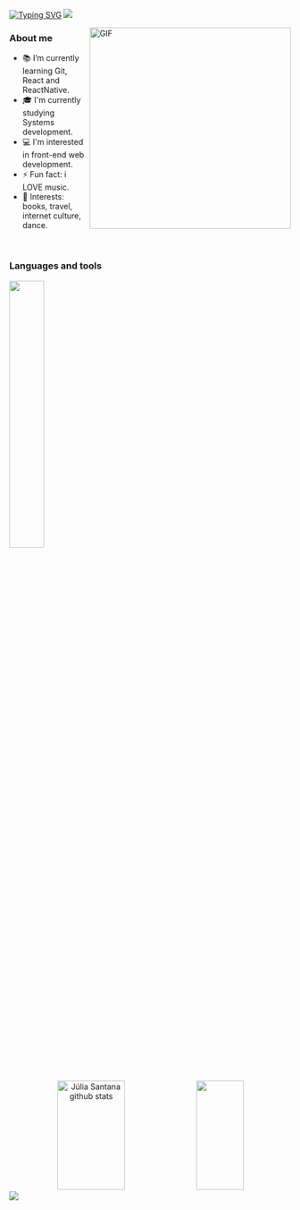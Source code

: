 [![Typing SVG](https://readme-typing-svg.herokuapp.com/?color=8ddbe0&size=35&center=true&vCenter=true&width=1000&lines=Hi+i'm+Júlia!+:%29)](https://git.io/typing-svg)
<img src="https://user-images.githubusercontent.com/73097560/115834477-dbab4500-a447-11eb-908a-139a6edaec5c.gif">

<img align="right" height="360px" width="360px" alt="GIF" src="https://github.com/jzsantana/jzsantana/assets/126926115/c7a76b60-02fe-4504-a558-72c9cfa64a03" > 
 
<h3>About me</h3>


  - 📚 I’m currently learning Git, React and ReactNative.
  - 🎓 I'm currently studying Systems development.
  - 💻 I'm interested in front-end web development.
  - ⚡ Fun fact: i LOVE music.
  - 💜 Interests: books, travel, internet culture, dance.

<br>
  <div align="left">
      <h3>Languages and tools</h3>
	<p>
  		<a>
    			<img src="https://skillicons.dev/icons?i=py,js,java,react,html,css,github,mysql,c,django&perline=6" width="35%" height="35%"/>
  		</a>
	</p>
</div>
  
<br>
<br>
<br>



<div align="center">
  <div align="center">
  <img width="49%" height="195px" src="https://github-readme-stats.vercel.app/api?username=jzsantana&show_icons=true&count_private=true&hide_border=true&title_color=2448AA&icon_color=785692&text_color=2283A2&bg_color=0d1117" alt="Júlia Santana github stats" /> 
    <img width="41%" height="195px" src="https://github-readme-stats.vercel.app/api/top-langs/?username=jzsantana&layout=compact&hide_border=true&title_color=2448AA&text_color=2283A2&bg_color=0d1117" />
   </div>
 </div>

 <img src="https://user-images.githubusercontent.com/73097560/115834477-dbab4500-a447-11eb-908a-139a6edaec5c.gif">
